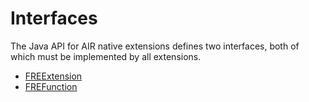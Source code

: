 # Interfaces

The Java API for AIR native extensions defines two interfaces, both of which
must be implemented by all extensions.

- [FREExtension](./freextension.md)
- [FREFunction](./frefunction.md)
